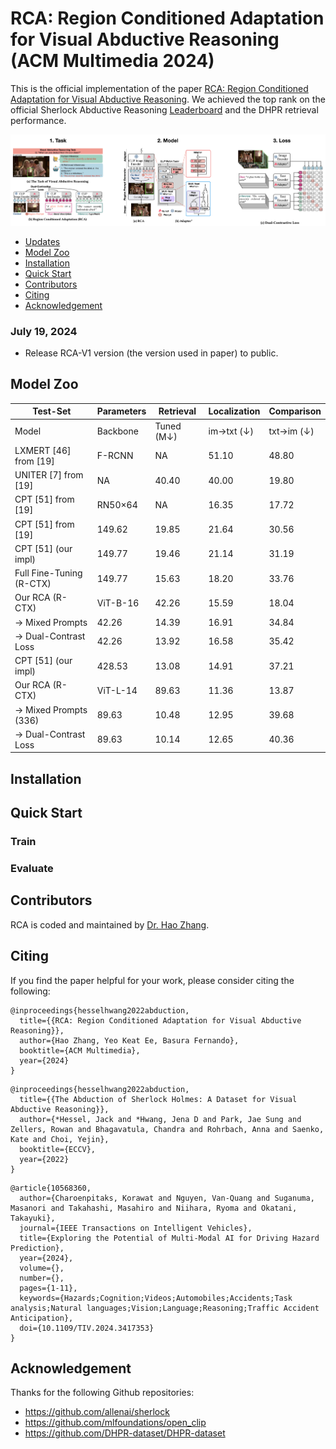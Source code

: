 # RCA: Region Conditioned Adaptation for Visual Abductive Reasoning (ACM Multimedia 2024)

This is the official implementation of the paper [RCA: Region Conditioned Adaptation for Visual Abductive Reasoning](https://arxiv.org/pdf/2303.10428). We achieved the top rank on the official Sherlock Abductive Reasoning [Leaderboard](https://leaderboard.allenai.org/sherlock/submissions/public) and the DHPR retrieval performance.

<div align="center">
  <img src="./images/overview.png" width="800px"/>
</div>

- [Updates](#updates)
- [Model Zoo](#model-zoo)
- [Installation](#installation)
- [Quick Start](#quick-start)
- [Contributors](#contributors)
- [Citing](#citing)
- [Acknowledgement](#Acknowledgement)

### July 19, 2024
* Release RCA-V1 version (the version used in paper) to public.

## Model Zoo
| Test-Set | Parameters | Retrieval | Localization | Comparison |
|----------|------------|-----------|--------------|-------------|
| Model | Backbone | Tuned (M↓) | im→txt (↓) | txt→im (↓) | P@1→I (↑) | GT/Auto-Box (↑) | Human Acc (↑) |
| LXMERT [46] from [19] | F-RCNN | NA | 51.10 | 48.80 | 14.90 | 69.50 / 30.30 | 21.10 |
| UNITER [7] from [19] | NA | 40.40 | 40.00 | 19.80 | 73.00 / 33.30 | 22.90 |
| CPT [51] from [19] | RN50×64 | NA | 16.35 | 17.72 | 33.44 | 87.22 / 40.60 | 27.12 |
| CPT [51] from [19] | 149.62 | 19.85 | 21.64 | 30.56 | 85.33 / 36.60 | 21.31 |
| CPT [51] (our impl) | 149.77 | 19.46 | 21.14 | 31.19 | 85.00 / 38.84 | 23.09 |
| Full Fine-Tuning (R-CTX) | 149.77 | 15.63 | 18.20 | 33.76 | 86.19 / 40.78 | 27.32 |
| Our RCA (R-CTX) | ViT-B-16 | 42.26 | 15.59 | 18.04 | 33.83 | 86.36 / 40.79 | 26.39 |
| → Mixed Prompts | 42.26 | 14.39 | 16.91 | 34.84 | 87.73 / 41.64 | 26.11 |
| → Dual-Contrast Loss | 42.26 | 13.92 | 16.58 | 35.42 | 88.08 / 42.32 | 27.51 |
| CPT [51] (our impl) | 428.53 | 13.08 | 14.91 | 37.21 | 87.85 / 41.99 | 29.58 |
| Our RCA (R-CTX) | ViT-L-14 | 89.63 | 11.36 | 13.87 | 38.55 | 88.62 / 42.30 | 31.72 |
| → Mixed Prompts (336) | 89.63 | 10.48 | 12.95 | 39.68 | 89.66 / 43.61 | 31.23 |
| → Dual-Contrast Loss | 89.63 | 10.14 | 12.65 | 40.36 | 89.72 / 44.73 | 31.74 |


## Installation

## Quick Start
### Train

### Evaluate

## Contributors
RCA is coded and maintained by [Dr. Hao Zhang](https://hzhang57.github.io/).


## Citing
If you find the paper helpful for your work, please consider citing the following:

```
@inproceedings{hesselhwang2022abduction,
  title={{RCA: Region Conditioned Adaptation for Visual Abductive Reasoning}},
  author={Hao Zhang, Yeo Keat Ee, Basura Fernando},
  booktitle={ACM Multimedia},
  year={2024}
}
```

```
@inproceedings{hesselhwang2022abduction,
  title={{The Abduction of Sherlock Holmes: A Dataset for Visual Abductive Reasoning}},
  author={*Hessel, Jack and *Hwang, Jena D and Park, Jae Sung and Zellers, Rowan and Bhagavatula, Chandra and Rohrbach, Anna and Saenko, Kate and Choi, Yejin},
  booktitle={ECCV},
  year={2022}
}
```

```
@article{10568360,
  author={Charoenpitaks, Korawat and Nguyen, Van-Quang and Suganuma, Masanori and Takahashi, Masahiro and Niihara, Ryoma and Okatani, Takayuki},
  journal={IEEE Transactions on Intelligent Vehicles}, 
  title={Exploring the Potential of Multi-Modal AI for Driving Hazard Prediction}, 
  year={2024},
  volume={},
  number={},
  pages={1-11},
  keywords={Hazards;Cognition;Videos;Automobiles;Accidents;Task analysis;Natural languages;Vision;Language;Reasoning;Traffic Accident Anticipation},
  doi={10.1109/TIV.2024.3417353}
}

```
## Acknowledgement
Thanks for the following Github repositories:
- https://github.com/allenai/sherlock
- https://github.com/mlfoundations/open_clip
- https://github.com/DHPR-dataset/DHPR-dataset


